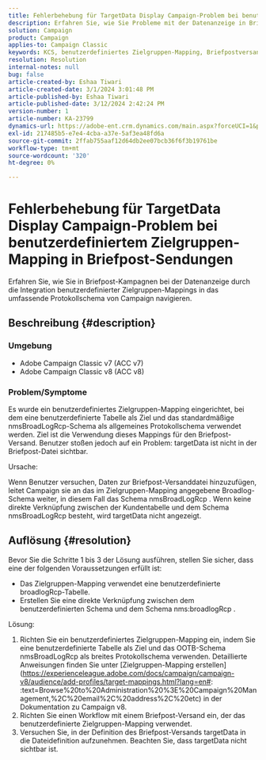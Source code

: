 ```yaml
---
title: Fehlerbehebung für TargetData Display Campaign-Problem bei benutzerdefiniertem Zielgruppen-Mapping in Briefpost-Sendungen
description: Erfahren Sie, wie Sie Probleme mit der Datenanzeige in Briefpost-Sendungen mit benutzerdefiniertem Zielgruppen-Mapping mithilfe des Campaign-Broadlog-Schemas beheben können.
solution: Campaign
product: Campaign
applies-to: Campaign Classic
keywords: KCS, benutzerdefiniertes Zielgruppen-Mapping, Briefpostversand, TargetData, benutzerdefinierte Tabelle, OOTB, breitgefächertes Protokollschema, Workflow, Linkerstellung, Kampagne, Fehlerbehebung
resolution: Resolution
internal-notes: null
bug: false
article-created-by: Eshaa Tiwari
article-created-date: 3/1/2024 3:01:48 PM
article-published-by: Eshaa Tiwari
article-published-date: 3/12/2024 2:42:24 PM
version-number: 1
article-number: KA-23799
dynamics-url: https://adobe-ent.crm.dynamics.com/main.aspx?forceUCI=1&pagetype=entityrecord&etn=knowledgearticle&id=661aa79b-dcd7-ee11-9078-6045bd006b25
exl-id: 217485b5-e7e4-4cba-a37e-5af3ea48fd6a
source-git-commit: 2ffab755aaf12d64db2ee07bcb36f6f3b19761be
workflow-type: tm+mt
source-wordcount: '320'
ht-degree: 0%

---
```


# Fehlerbehebung für TargetData Display Campaign-Problem bei benutzerdefiniertem Zielgruppen-Mapping in Briefpost-Sendungen


Erfahren Sie, wie Sie in Briefpost-Kampagnen bei der Datenanzeige durch die Integration benutzerdefinierter Zielgruppen-Mappings in das umfassende Protokollschema von Campaign navigieren.

## Beschreibung {#description}


### Umgebung

- Adobe Campaign Classic v7 (ACC v7)
- Adobe Campaign Classic v8 (ACC v8)


### Problem/Symptome

Es wurde ein benutzerdefiniertes Zielgruppen-Mapping eingerichtet, bei dem eine benutzerdefinierte Tabelle als Ziel und das standardmäßige nmsBroadLogRcp-Schema als allgemeines Protokollschema verwendet werden. Ziel ist die Verwendung dieses Mappings für den Briefpost-Versand. Benutzer stoßen jedoch auf ein Problem: targetData ist nicht in der Briefpost-Datei sichtbar.

Ursache:

Wenn Benutzer versuchen, Daten zur Briefpost-Versanddatei hinzuzufügen, leitet Campaign sie an das im Zielgruppen-Mapping angegebene Broadlog-Schema weiter, in diesem Fall das Schema nmsBroadLogRcp . Wenn keine direkte Verknüpfung zwischen der Kundentabelle und dem Schema nmsBroadLogRcp besteht, wird targetData nicht angezeigt.


## Auflösung {#resolution}


Bevor Sie die Schritte 1 bis 3 der Lösung ausführen, stellen Sie sicher, dass eine der folgenden Voraussetzungen erfüllt ist:

- Das Zielgruppen-Mapping verwendet eine benutzerdefinierte broadlogRcp-Tabelle.
- Erstellen Sie eine direkte Verknüpfung zwischen dem benutzerdefinierten Schema und dem Schema nms:broadlogRcp .


Lösung:

1. Richten Sie ein benutzerdefiniertes Zielgruppen-Mapping ein, indem Sie eine benutzerdefinierte Tabelle als Ziel und das OOTB-Schema nmsBroadLogRcp als breites Protokollschema verwenden. Detaillierte Anweisungen finden Sie unter [Zielgruppen-Mapping erstellen](https://experienceleague.adobe.com/docs/campaign/campaign-v8/audience/add-profiles/target-mappings.html?lang=en#: :text=Browse%20to%20Administration%20%3E%20Campaign%20Management,%2C%20email%2C%20address%2C%20etc) in der Dokumentation zu Campaign v8.
2. Richten Sie einen Workflow mit einem Briefpost-Versand ein, der das benutzerdefinierte Zielgruppen-Mapping verwendet.
3. Versuchen Sie, in der Definition des Briefpost-Versands targetData in die Dateidefinition aufzunehmen. Beachten Sie, dass targetData nicht sichtbar ist.
